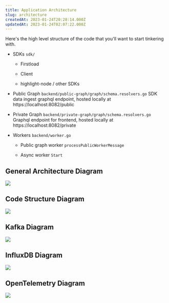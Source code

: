 ```yaml
---
title: Application Architecture
slug: architecture
createdAt: 2023-01-24T20:28:14.000Z
updatedAt: 2023-01-24T02:07:22.000Z
---
```


Here's the high level structure of the code that you'll want to start tinkering with.

- SDKs `sdk/`

  - Firstload

  - Client

  - highlight-node / other SDKs

- Public Graph `backend/public-graph/graph/schema.resolvers.go` SDK data ingest graphql endpoint, hosted locally at https://localhost:8082/public

- Private Graph `backend/private-graph/graph/schema.resolvers.go` Graphql endpoint for frontend, hosted locally at https://localhost:8082/private

- Workers `backend/worker.go`

  - Public graph worker `processPublicWorkerMessage`

  - Async worker `Start`

## General Architecture Diagram

![](/images/architecture.png)

## Code Structure Diagram

![](/images/software-components.png)

## Kafka Diagram

![](/images/kafka.png)

## InfluxDB Diagram

![](/images/influx.png)

## OpenTelemetry Diagram

![](/images/opentelemetry.png)
